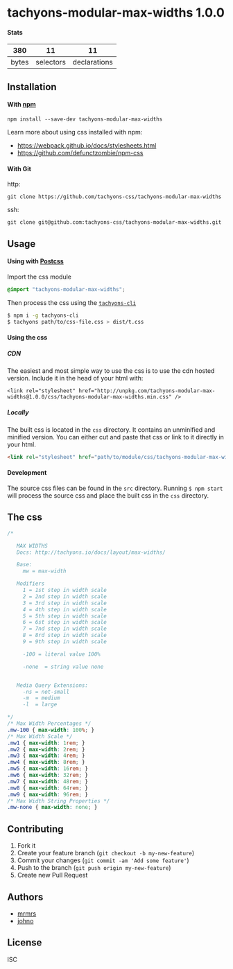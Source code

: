 # tachyons-modular-max-widths 1.0.0



#### Stats

380 | 11 | 11
---|---|---
bytes | selectors | declarations

## Installation

#### With [npm](https://npmjs.com)

```
npm install --save-dev tachyons-modular-max-widths
```

Learn more about using css installed with npm:
* https://webpack.github.io/docs/stylesheets.html
* https://github.com/defunctzombie/npm-css

#### With Git

http:
```
git clone https://github.com/tachyons-css/tachyons-modular-max-widths
```

ssh:
```
git clone git@github.com:tachyons-css/tachyons-modular-max-widths.git
```

## Usage

#### Using with [Postcss](https://github.com/postcss/postcss)

Import the css module

```css
@import "tachyons-modular-max-widths";
```

Then process the css using the [`tachyons-cli`](https://github.com/tachyons-css/tachyons-cli)

```sh
$ npm i -g tachyons-cli
$ tachyons path/to/css-file.css > dist/t.css
```

#### Using the css

##### CDN
The easiest and most simple way to use the css is to use the cdn hosted version. Include it in the head of your html with:

```
<link rel="stylesheet" href="http://unpkg.com/tachyons-modular-max-widths@1.0.0/css/tachyons-modular-max-widths.min.css" />
```

##### Locally
The built css is located in the `css` directory. It contains an unminified and minified version.
You can either cut and paste that css or link to it directly in your html.

```html
<link rel="stylesheet" href="path/to/module/css/tachyons-modular-max-widths">
```

#### Development

The source css files can be found in the `src` directory.
Running `$ npm start` will process the source css and place the built css in the `css` directory.

## The css

```css
/*

   MAX WIDTHS
   Docs: http://tachyons.io/docs/layout/max-widths/

   Base:
     mw = max-width

   Modifiers
     1 = 1st step in width scale
     2 = 2nd step in width scale
     3 = 3rd step in width scale
     4 = 4th step in width scale
     5 = 5th step in width scale
     6 = 6st step in width scale
     7 = 7nd step in width scale
     8 = 8rd step in width scale
     9 = 9th step in width scale

     -100 = literal value 100%

     -none  = string value none


   Media Query Extensions:
     -ns = not-small
     -m  = medium
     -l  = large

*/
/* Max Width Percentages */
.mw-100 { max-width: 100%; }
/* Max Width Scale */
.mw1 { max-width: 1rem; }
.mw2 { max-width: 2rem; }
.mw3 { max-width: 4rem; }
.mw4 { max-width: 8rem; }
.mw5 { max-width: 16rem; }
.mw6 { max-width: 32rem; }
.mw7 { max-width: 48rem; }
.mw8 { max-width: 64rem; }
.mw9 { max-width: 96rem; }
/* Max Width String Properties */
.mw-none { max-width: none; }
```

## Contributing

1. Fork it
2. Create your feature branch (`git checkout -b my-new-feature`)
3. Commit your changes (`git commit -am 'Add some feature'`)
4. Push to the branch (`git push origin my-new-feature`)
5. Create new Pull Request

## Authors

* [mrmrs](http://mrmrs.io)
* [johno](http://johnotander.com)

## License

ISC


